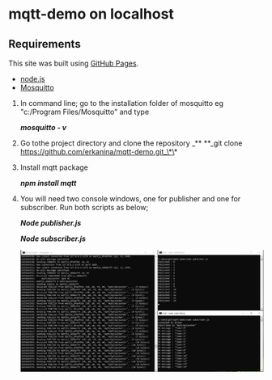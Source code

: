 # mqtt-demo on localhost

## Requirements

This site was built using [GitHub Pages](https://pages.github.com/).

- [node.js](https://nodejs.org/en/download/)
- [Mosquitto](http://www.steves-internet-guide.com/install-mosquitto-broker/)

1. In command line; go to the installation folder of mosquitto eg "c:/Program Files/Mosquitto" and type

   **_mosquitto - v_**

2. Go tothe project directory and clone the repository
   _\*\*
   \*\*\_git clone https://github.com/erkanina/mqtt-demo.git_\*\*

3. Install mqtt package

   **_npm install mqtt_**

4. You will need two console windows, one for publisher and one for subscriber. Run both scripts as below;

   **_Node publisher.js_**

   **_Node subscriber.js_**

   ![Screenshot](screenshot.jpg)
